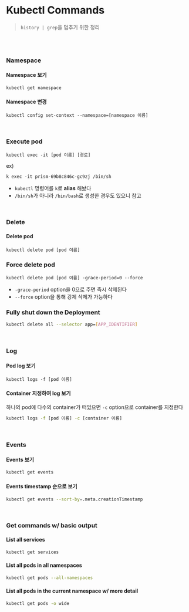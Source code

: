 # Kubectl Commands

> `history | grep`을 멈추기 위한 정리

<br>

<br>

### Namespace

#### Namespace 보기

```shell
kubectl get namespace
```

#### Namespace 변경

```shell
kubectl config set-context --namespace=[namespace 이름]
```

<br>

### Execute pod

```shell
kubectl exec -it [pod 이름] [경로]
```

ex)

```shell
k exec -it prism-69b8c846c-gc9zj /bin/sh
```

- `kubectl` 명령어를 `k`로 **alias** 해놨다
- `/bin/sh`가 아니라 `/bin/bash`로 생성한 경우도 있으니 참고

<br>

### Delete 

#### Delete pod

```shell
kubectl delete pod [pod 이름]
```

### Force delete pod

```shell
kubectl delete pod [pod 이름] -grace-period=0 --force
```

- `-grace-period` option을 0으로 주면 즉시 삭제된다
- `--force` option을 통해 강제 삭제가 가능하다

###  Fully shut down the Deployment

```sh
kubectl delete all --selector app=[APP_IDENTIFIER]
```

<br>

### Log

#### Pod log 보기

```shell
kubectl logs -f [pod 이름]
```

#### Container 지정하여 log 보기

하나의 pod에 다수의 container가 떠있으면 `-c` option으로 container를 지정한다

```sh
kubectl logs -f [pod 이름] -c [container 이름]
```

<br>

### Events

#### Events 보기

```sh
kubectl get events
```

#### Events timestamp 순으로 보기

```sh
kubectl get events --sort-by=.meta.creationTimestamp
```

<br>

### Get commands w/ basic output

#### List all services

```sh
kubectl get services
```

#### List all pods in all namespaces

```sh
kubectl get pods --all-namespaces
```

#### List all pods in the current namespace w/ more detail

```sh
kubectl get pods -o wide
```

